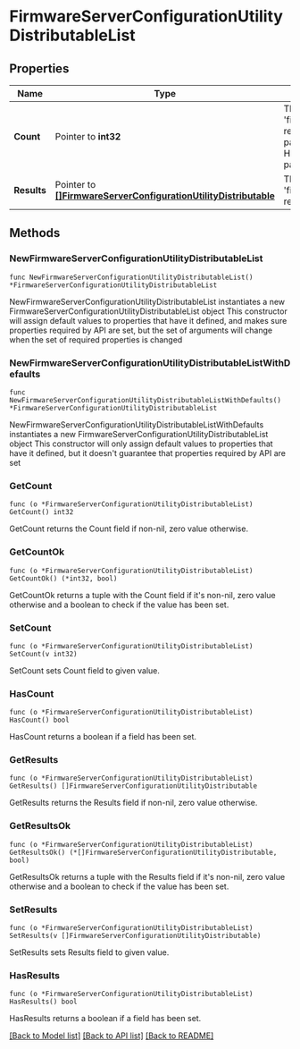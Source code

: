 # FirmwareServerConfigurationUtilityDistributableList

## Properties

Name | Type | Description | Notes
------------ | ------------- | ------------- | -------------
**Count** | Pointer to **int32** | The total number of &#39;firmware.ServerConfigurationUtilityDistributable&#39; resources matching the request, accross all pages. The &#39;Count&#39; attribute is included when the HTTP GET request includes the &#39;$inlinecount&#39; parameter. | [optional] 
**Results** | Pointer to [**[]FirmwareServerConfigurationUtilityDistributable**](firmware.ServerConfigurationUtilityDistributable.md) | The array of &#39;firmware.ServerConfigurationUtilityDistributable&#39; resources matching the request. | [optional] 

## Methods

### NewFirmwareServerConfigurationUtilityDistributableList

`func NewFirmwareServerConfigurationUtilityDistributableList() *FirmwareServerConfigurationUtilityDistributableList`

NewFirmwareServerConfigurationUtilityDistributableList instantiates a new FirmwareServerConfigurationUtilityDistributableList object
This constructor will assign default values to properties that have it defined,
and makes sure properties required by API are set, but the set of arguments
will change when the set of required properties is changed

### NewFirmwareServerConfigurationUtilityDistributableListWithDefaults

`func NewFirmwareServerConfigurationUtilityDistributableListWithDefaults() *FirmwareServerConfigurationUtilityDistributableList`

NewFirmwareServerConfigurationUtilityDistributableListWithDefaults instantiates a new FirmwareServerConfigurationUtilityDistributableList object
This constructor will only assign default values to properties that have it defined,
but it doesn't guarantee that properties required by API are set

### GetCount

`func (o *FirmwareServerConfigurationUtilityDistributableList) GetCount() int32`

GetCount returns the Count field if non-nil, zero value otherwise.

### GetCountOk

`func (o *FirmwareServerConfigurationUtilityDistributableList) GetCountOk() (*int32, bool)`

GetCountOk returns a tuple with the Count field if it's non-nil, zero value otherwise
and a boolean to check if the value has been set.

### SetCount

`func (o *FirmwareServerConfigurationUtilityDistributableList) SetCount(v int32)`

SetCount sets Count field to given value.

### HasCount

`func (o *FirmwareServerConfigurationUtilityDistributableList) HasCount() bool`

HasCount returns a boolean if a field has been set.

### GetResults

`func (o *FirmwareServerConfigurationUtilityDistributableList) GetResults() []FirmwareServerConfigurationUtilityDistributable`

GetResults returns the Results field if non-nil, zero value otherwise.

### GetResultsOk

`func (o *FirmwareServerConfigurationUtilityDistributableList) GetResultsOk() (*[]FirmwareServerConfigurationUtilityDistributable, bool)`

GetResultsOk returns a tuple with the Results field if it's non-nil, zero value otherwise
and a boolean to check if the value has been set.

### SetResults

`func (o *FirmwareServerConfigurationUtilityDistributableList) SetResults(v []FirmwareServerConfigurationUtilityDistributable)`

SetResults sets Results field to given value.

### HasResults

`func (o *FirmwareServerConfigurationUtilityDistributableList) HasResults() bool`

HasResults returns a boolean if a field has been set.


[[Back to Model list]](../README.md#documentation-for-models) [[Back to API list]](../README.md#documentation-for-api-endpoints) [[Back to README]](../README.md)



